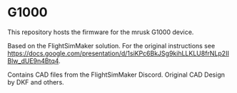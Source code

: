 # G1000 

This repository hosts the firmware for the mrusk G1000 device. 

Based on the FlightSimMaker solution. For the original instructions see https://docs.google.com/presentation/d/1siKPc6BkJSg9kihLLKLU8frNLp2IIBlw_dUE9n4Btq4. 

Contains CAD files from the FlightSimMaker Discord. Original CAD Design by DKF and others.
